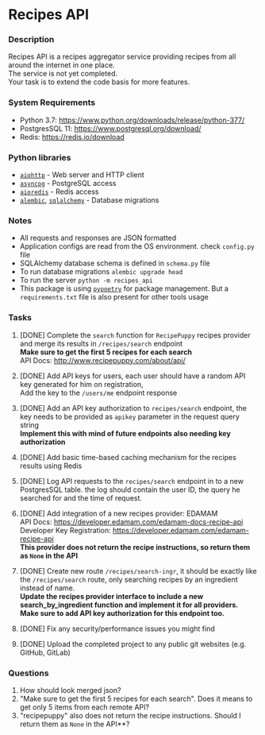 # Recipes API

### Description

Recipes API is a recipes aggregator service providing recipes from all around the internet in one place.  
The service is not yet completed.  
Your task is to extend the code basis for more features.

### System Requirements
- Python 3.7: https://www.python.org/downloads/release/python-377/
- PostgresSQL 11: https://www.postgresql.org/download/
- Redis: https://redis.io/download

### Python libraries
- [`aiohttp`](https://docs.aiohttp.org/en/stable/index.html) - Web server and HTTP client
- [`asyncpg`](https://magicstack.github.io/asyncpg/current/) - PostgreSQL access
- [`aioredis`](https://aioredis.readthedocs.io/en/v1.3.1/) - Redis access
- [`alembic`](https://alembic.sqlalchemy.org/en/latest/), [`sqlalchemy`](https://docs.sqlalchemy.org/en/13/) - Database migrations

### Notes
- All requests and responses are JSON formatted
- Application configs are read from the OS environment. check `config.py` file
- SQLAlchemy database schema is defined in `schema.py` file
- To run database migrations `alembic upgrade head`
- To run the server `python -m recipes_api`
- This package is using [`pypoetry`](https://python-poetry.org/) for package management. But a `requirements.txt` file is also present for other tools usage

### Tasks

1. [DONE] Complete the `search` function for `RecipePuppy` recipes provider and merge its results in `/recipes/search` endpoint  
**Make sure to get the first 5 recipes for each search**  
API Docs: http://www.recipepuppy.com/about/api/

2. [DONE] Add API keys for users, each user should have a random API key generated for him on registration,  
Add the key to the `/users/me` endpoint response

3. [DONE] Add an API key authorization to `recipes/search` endpoint, the key needs to be provided as `apikey` parameter in the request query string  
**Implement this with mind of future endpoints also needing key authorization**

4. [DONE] Add basic time-based caching mechanism for the recipes results using Redis

5. [DONE] Log API requests to the `recipes/search` endpoint in to a new PostgresSQL table. the log should contain the user ID, the query he searched for and the time of request.

6. [DONE] Add integration of a new recipes provider: EDAMAM  
API Docs: https://developer.edamam.com/edamam-docs-recipe-api  
Developer Key Registration: https://developer.edamam.com/edamam-recipe-api  
**This provider does not return the recipe instructions, so return them as `None` in the API**

7. [DONE] Create new route `/recipes/search-ingr`, it should be exactly like the `/recipes/search` route, only searching
recipes by an ingredient instead of name.  
**Update the recipes provider interface to include a new search_by_ingredient function and implement it for all providers.**  
**Make sure to add API key authorization for this endpoint too.**

8. [DONE] Fix any security/performance issues you might find

9. [DONE] Upload the completed project to any public git websites (e.g. GitHub, GitLab)

### Questions
1. How should look merged json?
2. "Make sure to get the first 5 recipes for each search". Does it means to get only 5 items from each remote API?
3. "recipepuppy" also does not return the recipe instructions. Should I return them as `None` in the API**?